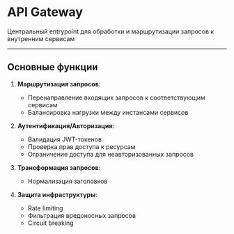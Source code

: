 # API Gateway

Центральный entrypoint для обработки и маршрутизации запросов к внутренним сервисам

---

## Основные функции

1. **Маршрутизация запросов**:

   - Перенаправление входящих запросов к соответствующим сервисам
   - Балансировка нагрузки между инстансами сервисов

2. **Аутентификация/Авторизация**:

   - Валидация JWT-токенов
   - Проверка прав доступа к ресурсам
   - Ограничение доступа для неавторизованных запросов

3. **Трансформация запросов**:

   - Нормализация заголовков

4. **Защита инфраструктуры**:
   - Rate limiting
   - Фильтрация вредоносных запросов
   - Circuit breaking
